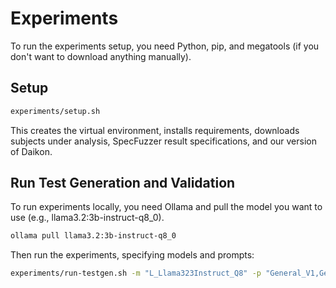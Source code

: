 # Experiments

To run the experiments setup, you need Python, pip, and megatools (if you don't want to download anything manually).

## Setup

```bash
experiments/setup.sh
```

This creates the virtual environment, installs requirements, downloads subjects under analysis, SpecFuzzer result specifications, and our version of Daikon.

## Run Test Generation and Validation

To run experiments locally, you need Ollama and pull the model you want to use (e.g., llama3.2:3b-instruct-q8_0).

```bash
ollama pull llama3.2:3b-instruct-q8_0
```

Then run the experiments, specifying models and prompts:

```bash
experiments/run-testgen.sh -m "L_Llama323Instruct_Q8" -p "General_V1,GeneralV2"
```
